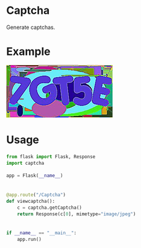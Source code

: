 Captcha
=======
Generate captchas.

Example
======
![Example Captcha](https://github.com/jasonharrison/Captcha/blob/master/example.jpg?raw=true)

Usage
=======
```python
from flask import Flask, Response
import captcha

app = Flask(__name__)


@app.route("/Captcha")
def viewcaptcha():
    c = captcha.getCaptcha()
    return Response(c[0], mimetype="image/jpeg")


if __name__ == "__main__":
    app.run()
```
